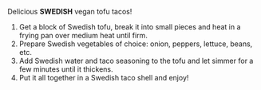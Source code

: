 Delicious **SWEDISH** vegan tofu tacos!

1. Get a block of Swedish tofu, break it into small pieces and heat in a frying pan over medium heat until firm.
2. Prepare Swedish vegetables of choice: onion, peppers, lettuce, beans, etc.
3. Add Swedish water and taco seasoning to the tofu and let simmer for a few minutes until it thickens.
4. Put it all together in a Swedish taco shell and enjoy!
